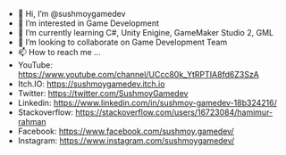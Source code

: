 - 👋 Hi, I’m @sushmoygamedev
- 👀 I’m interested in Game Development
- 🌱 I’m currently learning C#, Unity Enigine, GameMaker Studio 2, GML
- 💞️ I’m looking to collaborate on Game Development Team
- 📫 How to reach me ... 
- YouTube: https://www.youtube.com/channel/UCcc80k_YtRPTIA8fd6Z3SzA
- Itch.IO: https://sushmoygamedev.itch.io
- Twitter: https://twitter.com/SushmoyGamedev
- Linkedin: https://www.linkedin.com/in/sushmoy-gamedev-18b324216/
- Stackoverflow: https://stackoverflow.com/users/16723084/hamimur-rahman
- Facebook: https://www.facebook.com/sushmoy.gamedev/
- Instagram: https://www.instagram.com/sushmoygamedev/


<!---
sushmoygamedev/sushmoygamedev is a ✨ special ✨ repository because its `README.md` (this file) appears on your GitHub profile.
You can click the Preview link to take a look at your changes.
--->
